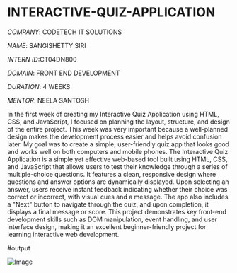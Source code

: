 # INTERACTIVE-QUIZ-APPLICATION

*COMPANY*: CODETECH IT SOLUTIONS

*NAME*: SANGISHETTY SIRI

*INTERN ID*:CT04DN800

*DOMAIN*: FRONT END DEVELOPMENT

*DURATION*: 4 WEEKS

*MENTOR*: NEELA SANTOSH 

In the first week of creating my Interactive Quiz Application using HTML, CSS, and JavaScript, I focused on planning the layout, structure, and design of the entire project. This week was very important because a well-planned design makes the development process easier and helps avoid confusion later. My goal was to create a simple, user-friendly quiz app that looks good and works well on both computers and mobile phones. The Interactive Quiz Application is a simple yet effective web-based tool built using HTML, CSS, and JavaScript that allows users to test their knowledge through a series of multiple-choice questions. It features a clean, responsive design where questions and answer options are dynamically displayed. Upon selecting an answer, users receive instant feedback indicating whether their choice was correct or incorrect, with visual cues and a message. The app also includes a "Next" button to navigate through the quiz, and upon completion, it displays a final message or score. This project demonstrates key front-end development skills such as DOM manipulation, event handling, and user interface design, making it an excellent beginner-friendly project for learning interactive web development.

#output

![Image](https://github.com/user-attachments/assets/28918964-edbd-423b-af0c-133af1cee9c0)
